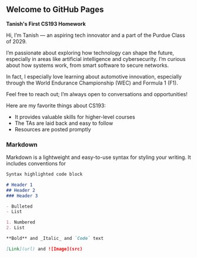 ## Welcome to GitHub Pages

**Tanish's First CS193 Homework**

Hi, I’m Tanish — an aspiring tech innovator and a part of the Purdue Class of 2029. 

I’m passionate about exploring how technology can shape the future, especially in areas like artificial intelligence and cybersecurity. I’m curious about how systems work, from smart software to secure networks. 

In fact, I especially love learning about automotive innovation, especially through the World Endurance Championship (WEC) and Formula 1 (F1).

Feel free to reach out; I’m always open to conversations and opportunities!


Here are my favorite things about CS193:
- It provides valuable skills for higher-level courses
- The TAs are laid back and easy to follow
- Resources are posted promptly

### Markdown

Markdown is a lightweight and easy-to-use syntax for styling your writing. It includes conventions for

```markdown
Syntax highlighted code block

# Header 1
## Header 2
### Header 3

- Bulleted
- List

1. Numbered
2. List

**Bold** and _Italic_ and `Code` text

[Link](url) and ![Image](src)
```
